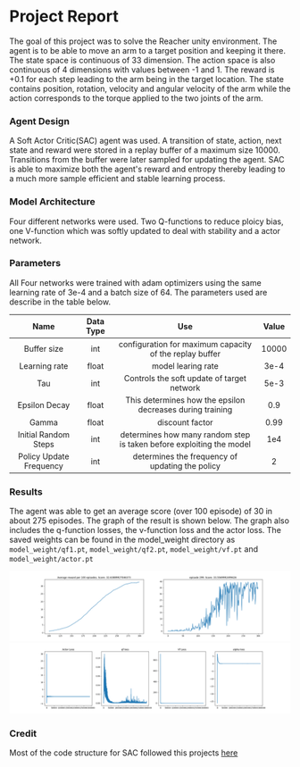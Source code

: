 # Project Report

The goal of this project was to solve the Reacher unity environment. The agent is to be able to move an arm to a target position and keeping it there. The state space is continuous of 33 dimension. The action space is also continuous of 4 dimensions with values between -1 and 1. The reward is +0.1 for each step leading to the arm being in the target location. The state contains position, rotation, velocity and angular velocity of the arm while the action corresponds to the torque applied to the two joints of the arm.  

### Agent Design

A Soft Actor Critic(SAC) agent was used. A transition of state, action, next state and reward were stored in a replay buffer of a maximum size 10000. Transitions from the buffer were later sampled for updating the agent. SAC is able to maximize both the agent's reward and entropy thereby leading to a much more sample efficient and stable learning process. 

### Model Architecture

Four different networks were used. Two Q-functions to reduce ploicy bias, one V-function which was softly updated to deal with stability and a actor network.

### Parameters

All Four networks were trained with adam optimizers using the same learning rate of 3e-4 and a batch size of 64. The parameters used are describe in the table below. 

|  Name | Data Type  | Use  | Value |
|:------:|:-----------:|:-----:|:------:|
| Buffer size  |  int |  configuration for maximum capacity of the replay buffer |10000|
| Learning rate  | float  |  model learing rate | 3e-4|
|  Tau | int  | Controls the soft update of target network | 5e-3|
| Epsilon Decay | float | This determines how the epsilon decreases during training| 0.9 |
| Gamma | float | discount factor | 0.99 |
|Initial Random Steps| int | determines how many random step is taken before exploiting the model |1e4 |
| Policy Update Frequency | int | determines the frequency of updating the policy | 2 |

### Results

The agent was able to get an average score (over 100 episode) of 30 in about 275 episodes. The graph of the result is shown below. The graph also includes the q-function losses, the v-function loss and the actor loss. The saved weights can be found in the model_weight directory as `model_weight/qf1.pt`,
`model_weight/qf2.pt`, `model_weight/vf.pt` and `model_weight/actor.pt`

![results](../plots/sac_result.png)
![results](../plots/sac_loss.png)

### Credit

Most of the code structure for SAC followed this projects [here](https://github.com/MrSyee/pg-is-all-you-need)